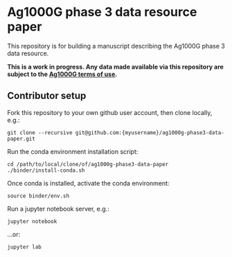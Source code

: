 # Ag1000G phase 3 data resource paper

This repository is for building a manuscript describing the Ag1000G
phase 3 data resource.

**This is a work in progress. Any data made available via this
repository are subject to the [Ag1000G terms of
use](https://www.malariagen.net/data/terms-use/ag1000g-terms-use).**

## Contributor setup

Fork this repository to your own github user account, then clone
locally, e.g.:

```
git clone --recursive git@github.com:{myusername}/ag1000g-phase3-data-paper.git
```

Run the conda environment installation script:

```
cd /path/to/local/clone/of/ag1000g-phase3-data-paper
./binder/install-conda.sh
```

Once conda is installed, activate the conda environment:

```
source binder/env.sh
```

Run a jupyter notebook server, e.g.:

```
jupyter notebook
```

...or:

```
jupyter lab
```
